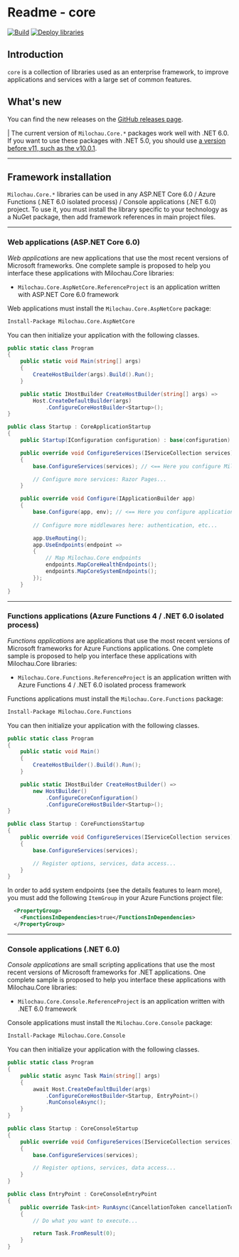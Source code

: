 # Readme - core

[![Build](https://github.com/amilochau/core/actions/workflows/build.yml/badge.svg)](https://github.com/amilochau/core/actions/workflows/build.yml)
[![Deploy libraries](https://github.com/amilochau/core/actions/workflows/deploy-libraries.yml/badge.svg)](https://github.com/amilochau/core/actions/workflows/deploy-libraries.yml)

## Introduction

`core` is a collection of libraries used as an enterprise framework, to improve applications and services with a large set of common features.

## What's new

You can find the new releases on the [GitHub releases page](https://github.com/amilochau/core/releases).

| The current version of `Milochau.Core.*` packages work well with .NET 6.0. If you want to use these packages with .NET 5.0, you should use [a version before v11, such as the v10.0.1](https://github.com/amilochau/core/tree/v10.0.1).

---

## Framework installation

`Milochau.Core.*` libraries can be used in any ASP.NET Core 6.0 / Azure Functions (.NET 6.0 isolated process) / Console applications (.NET 6.0) project. To use it, you must install the library specific to your technology as a NuGet package, then add framework references in main project files.

---

### Web applications (ASP.NET Core 6.0)

*Web applications* are new applications that use the most recent versions of Microsoft frameworks. One complete sample is proposed to help you interface these applications with Milochau.Core libraries:

- `Milochau.Core.AspNetCore.ReferenceProject` is an application written with ASP.NET Core 6.0 framework

Web applications must install the `Milochau.Core.AspNetCore` package:

```ps
Install-Package Milochau.Core.AspNetCore
```

You can then initialize your application with the following classes.

```csharp
public static class Program
{
    public static void Main(string[] args)
    {
        CreateHostBuilder(args).Build().Run();
    }

    public static IHostBuilder CreateHostBuilder(string[] args) =>
        Host.CreateDefaultBuilder(args)
            .ConfigureCoreHostBuilder<Startup>();
}
```

```csharp
public class Startup : CoreApplicationStartup
{
    public Startup(IConfiguration configuration) : base(configuration) { }

    public override void ConfigureServices(IServiceCollection services)
    {
        base.ConfigureServices(services); // <== Here you configure Milochau.Core features

        // Configure more services: Razor Pages...
    }

    public override void Configure(IApplicationBuilder app)
    {
        base.Configure(app, env); // <== Here you configure application to use Milochau.Core features
        
        // Configure more middlewares here: authentication, etc...

        app.UseRouting();
        app.UseEndpoints(endpoint =>
        {
            // Map Milochau.Core endpoints
            endpoints.MapCoreHealthEndpoints();
            endpoints.MapCoreSystemEndpoints();
        });
    }
}
```

---

### Functions applications (Azure Functions 4 / .NET 6.0 isolated process)

*Functions applications* are applications that use the most recent versions of Microsoft frameworks for Azure Functions applications. One complete sample is proposed to help you interface these applications with Milochau.Core libraries:

- `Milochau.Core.Functions.ReferenceProject` is an application written with Azure Functions 4 / .NET 6.0 isolated process framework

Functions applications must install the `Milochau.Core.Functions` package:

```ps
Install-Package Milochau.Core.Functions
```

You can then initialize your application with the following classes.

```csharp
public static class Program
{
    public static void Main()
    {
        CreateHostBuilder().Build().Run();
    }

    public static IHostBuilder CreateHostBuilder() =>
        new HostBuilder()
            .ConfigureCoreConfiguration()
            .ConfigureCoreHostBuilder<Startup>();
}
```

```csharp
public class Startup : CoreFunctionsStartup
{
    public override void ConfigureServices(IServiceCollection services)
    {
        base.ConfigureServices(services);

        // Register options, services, data access...
    }
}
```

In order to add system endpoints (see the details features to learn more), you must add the following `ItemGroup` in your Azure Functions project file:

```xml
  <PropertyGroup>
    <FunctionsInDependencies>true</FunctionsInDependencies>
  </PropertyGroup>
```

---

### Console applications (.NET 6.0)

*Console applications* are small scripting applications that use the most recent versions of Microsoft frameworks for .NET applications. One complete sample is proposed to help you interface these applications with Milochau.Core libraries:

- `Milochau.Core.Console.ReferenceProject` is an application written with .NET 6.0 framework

Console applications must install the `Milochau.Core.Console` package:

```ps
Install-Package Milochau.Core.Console
```

You can then initialize your application with the following classes.

```csharp
public static class Program
{
    public static async Task Main(string[] args)
    {
        await Host.CreateDefaultBuilder(args)
            .ConfigureCoreHostBuilder<Startup, EntryPoint>()
            .RunConsoleAsync();
    }
}

public class Startup : CoreConsoleStartup
{
    public override void ConfigureServices(IServiceCollection services)
    {
        base.ConfigureServices(services);

        // Register options, services, data access...
    }
}

public class EntryPoint : CoreConsoleEntryPoint
{
    public override Task<int> RunAsync(CancellationToken cancellationToken)
    {
        // Do what you want to execute...

        return Task.FromResult(0);
    }
}
```
